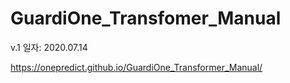 # GuardiOne_Transfomer_Manual
 v.1 일자: 2020.07.14
 
 https://onepredict.github.io/GuardiOne_Transformer_Manual/
